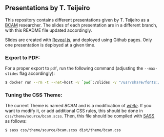 ## Presentations by T. Teijeiro

This repository contains different presentations given by T. Teijeiro as a [BCAM](https://www.bcamath.org) researcher. The slides of each presentation are in a different branch, with this README file updated accordingly.

Slides are created with [Reveal.js](https://revealjs.com/), and deployed using Github pages. Only one presentation is deployed at a given time.

### Export to PDF:

For a proper export to `pdf`, run the following command (adjusting the `--max-slides` flag accordingly):

```bash
$ docker run --rm -t --net=host -v `pwd`:/slides -v "/usr/share/fonts:/home/node/.local/share/fonts" astefanutti/decktape generic --key=" " --max-slides=50 index.html slides.pdf
```

### Tuning the CSS Theme:

The current Theme is named *BCAM* and is a modification of [*white*](https://revealjs.com/themes/). If you want to modify it, or add additional CSS rules, this should be done in `css/theme/source/bcam.scss`. Then, this file should be compiled with [SASS](https://sass-lang.com/) as follows:

```bash
$ sass css/theme/source/bcam.scss dist/theme/bcam.css
```

